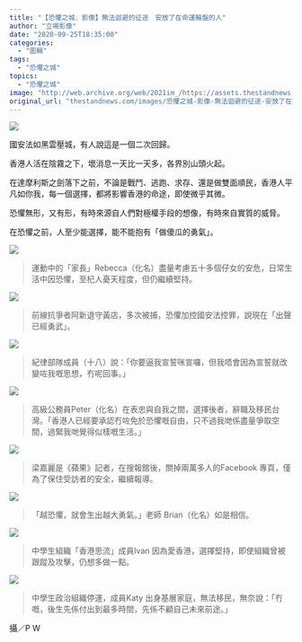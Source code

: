 ```yaml
---
title: "【恐懼之城．影像】無法迴避的征途　安放了在命運輪盤的人"
author: "立場影像"
date: "2020-09-25T18:35:00"
categories:
  - "圖輯"
tags:
  - "恐懼之城"
topics:
  - "恐懼之城"
image: "http://web.archive.org/web/2021im_/https://assets.thestandnews.com/media/photos/g_TTVc9_45lwkN4.png"
original_url: "thestandnews.com/images/恐懼之城-影像-無法迴避的征途-安放了在命運輪盤的人"
---
```

![](http://web.archive.org/web/2021im_/https://assets.thestandnews.com/media/photos/g_TTVc9_45lwkN4.png)

國安法如黑雲壓城，有人說這是一個二次回歸。

香港人活在陰霧之下，壞消息一天比一天多，各界別山頭火起。

在達摩利斯之劍落下之前，不論是戰鬥、逃跑、求存、還是做雙面順民，香港人平凡如你我，每一個選擇，都將影響香港的命途，即使微乎其微。

恐懼無形，又有形，有時來源自人們對極權手段的想像，有時來自實質的威脅。

在恐懼之前，人至少能選擇，能不能抱有「做傻瓜的勇氣」。

![](http://web.archive.org/web/2021im_/https://assets.thestandnews.com/media/photos/a_lh2ss_znLQx14.png)
> 運動中的「家長」Rebecca（化名）盡量考慮五十多個仔女的安危，日常生活中因恐懼，至杞人憂天程度，但仍繼續堅持。

![](http://web.archive.org/web/2021im_/https://assets.thestandnews.com/media/photos/b_rflpY_SkKV6s4.png)
> 前線抗爭者阿新退守黃店，多次被捕，恐懼加控國安法控罪，說現在「出聲已經勇武」。

![](http://web.archive.org/web/2021im_/https://assets.thestandnews.com/media/photos/d_h3W3L_O1GHCjB.png)
> 紀律部隊成員（十八）說：「你要逼我宣誓咪宣囉，但我唔會因為宣誓就改變咗我嘅思想，冇呢回事。」

![](http://web.archive.org/web/2021im_/https://assets.thestandnews.com/media/photos/j_ludQX_Gm6Vti2.png)
> 高級公務員Peter（化名）在表忠與自我之間，選擇後者，辭職及移民台灣。「香港人已經要承認冇咗免於恐懼嘅自由，只不過我哋係盡量爭取空間，過緊我哋覺得似樣嘅生活。」

![](http://web.archive.org/web/2021im_/https://assets.thestandnews.com/media/photos/e_xPBSN_haJt5If.png)
> 梁嘉麗是《蘋果》記者，在搜報館後，關掉兩萬多人的Facebook 專頁，僅為了保住受訪者的安全，繼續報導。

![](http://web.archive.org/web/2021im_/https://assets.thestandnews.com/media/photos/f_WMDmO_ihLFlQ6.png)
> 「越恐懼，就會生出越大勇氣。」老師 Brian（化名）如是相信。

![](http://web.archive.org/web/2021im_/https://assets.thestandnews.com/media/photos/h_6hyGi_YLkaqjh.png)
> 中學生組織「香港思流」成員Ivan 因為愛香港，選擇堅持，即使組織曾被跟蹤及攻擊，仍想多做一點。

![](http://web.archive.org/web/2021im_/https://assets.thestandnews.com/media/photos/i_pTaUO_QED0x8y.png)
> 中學生政治組織停運，成員Katy 出身基層家庭，無法移民，無奈說：「冇嘅，後生先係付出到最多時間，先係不顧自己未來前途。」

攝／P W